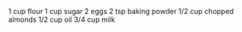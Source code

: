 1 cup flour
1 cup sugar
2 eggs
2 tsp baking powder
1/2 cup chopped almonds 
1/2 cup oil
3/4 cup milk
